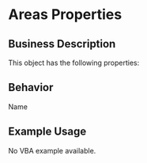 # Areas Properties

## Business Description
This object has the following properties:

## Behavior
Name

## Example Usage
No VBA example available.